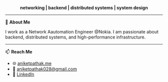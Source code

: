 <p align="center">
</p>
<p align="center">
  <strong>networking | backend | distributed systems | system design</strong>
</p>

---

🚀 **About Me**

 I work as a Network Aautomation Engineer @Nokia. I am passionate about backend, distributed systems, and high-performance infrastructure.

---

📫 **Reach Me**

- 🌐 [aniketpathak.me](https://aniketpathak.me)  
- 📧 aniketpathak028@gmail.com  
- 💼 [LinkedIn](https://linkedin.com/in/yourprofile)  
